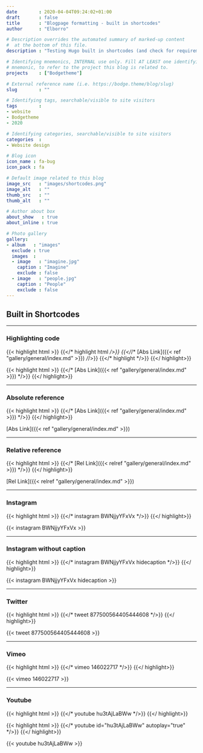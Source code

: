```yaml
---
date        : 2020-04-04T09:24:02+01:00
draft       : false
title       : "Blogpage formatting - built in shortcodes"
author      : "Elborro"

# Description overrides the automated summary of marked-up content
#  at the bottom of this file.
description : "Testing Hugo built in shortcodes (and check for requirement to replace any)."

# Identifying mnemonics, INTERNAL use only. Fill AT LEAST one identifying
# mnemonic, to refer to the project this blog is related to.
projects    : ["Bodgetheme"]

# External reference name (i.e. https://bodge.theme/blog/slug)
slug        : ""

# Identifying tags, searchable/visible to site visitors
tags        :
- website
- Bodgetheme
- 2020

# Identifying categories, searchable/visible to site visitors
categories  :
- Website design

# Blog icon
icon_name : fa-bug
icon_pack : fa

# Default image related to this blog
image_src   : "images/shortcodes.png"
image_alt   : ""
thumb_src   : ""
thumb_alt   : ""

# Author about box
about_show   : true
about_inline : true

# Photo gallery
gallery:
- album   : "images"
  exclude : true
  images  :
  - image   : "imagine.jpg"
    caption : "Imagine"
    exclude : false
  - image   : "people.jpg"
    caption : "People"
    exclude : false
---
```


## Built in Shortcodes

----

### Highlighting code

{{< highlight html >}}
{{</* highlight html */>}}
{{</*/* [Abs Link]({{< ref "gallery/general/index.md" >}}) */*/>}}
{{</* highlight */>}}
{{</ highlight>}}

{{< highlight html >}}
{{</* [Abs Link]({{< ref "gallery/general/index.md" >}}) */>}}
{{</ highlight>}}

----

### Absolute reference

{{< highlight html >}}
{{</* [Abs Link]({{< ref "gallery/general/index.md" >}}) */>}}
{{</ highlight>}}

[Abs Link]({{< ref "gallery/general/index.md" >}})

----

### Relative reference

{{< highlight html >}}
{{</* [Rel Link]({{< relref "gallery/general/index.md" >}}) */>}}
{{</ highlight>}}

[Rel Link]({{< relref "gallery/general/index.md" >}})

----

### Instagram

{{< highlight html >}}
{{</* instagram BWNjjyYFxVx */>}}
{{</ highlight>}}

{{< instagram BWNjjyYFxVx >}}

----

### Instagram without caption

{{< highlight html >}}
{{</* instagram BWNjjyYFxVx hidecaption */>}}
{{</ highlight>}}

{{< instagram BWNjjyYFxVx hidecaption >}}

----

### Twitter

{{< highlight html >}}
{{</* tweet 877500564405444608 */>}}
{{</ highlight>}}

{{< tweet 877500564405444608 >}}

----

### Vimeo

{{< highlight html >}}
{{</* vimeo 146022717 */>}}
{{</ highlight>}}

{{< vimeo 146022717 >}}

----

### Youtube

{{< highlight html >}}
{{</* youtube hu3tAjLaBWw */>}}
{{</ highlight>}}

{{< highlight html >}}
{{</* youtube id="hu3tAjLaBWw" autoplay="true" */>}}
{{</ highlight>}}

{{< youtube hu3tAjLaBWw >}}
